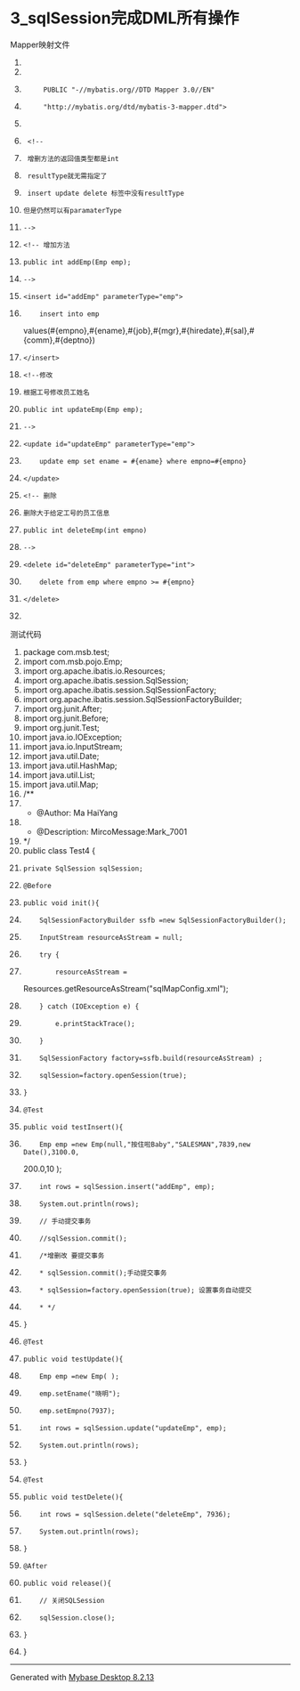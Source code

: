 ﻿
# 3_sqlSession完成DML所有操作

Mapper映射文件 




1.  <?xml version="1.0" encoding="UTF-8" ?>
2.  <!DOCTYPE mapper
3.          PUBLIC "-//mybatis.org//DTD Mapper 3.0//EN"
4.          "http://mybatis.org/dtd/mybatis-3-mapper.dtd">
5.  <mapper namespace="EmpMapper3">
6.      <!--
7.      增删方法的返回值类型都是int
8.      resultType就无需指定了
9.      insert update delete 标签中没有resultType
10.     但是仍然可以有paramaterType
11.     -->
12.     <!-- 增加方法
13.     public int addEmp(Emp emp);
14.     -->
15.     <insert id="addEmp" parameterType="emp">
16.         insert into emp
    values(#{empno},#{ename},#{job},#{mgr},#{hiredate},#{sal},#{comm},#{deptno})
17.     </insert>
18.     <!--修改
19.     根据工号修改员工姓名
20.     public int updateEmp(Emp emp);
21.     -->
22.     <update id="updateEmp" parameterType="emp">
23.         update emp set ename = #{ename} where empno=#{empno}
24.     </update>
25.     <!-- 删除
26.     删除大于给定工号的员工信息
27.     public int deleteEmp(int empno)
28.     -->
29.     <delete id="deleteEmp" parameterType="int">
30.         delete from emp where empno >= #{empno}
31.     </delete>
32. </mapper>

 

测试代码 







1.  package com.msb.test;
2.  import com.msb.pojo.Emp;
3.  import org.apache.ibatis.io.Resources;
4.  import org.apache.ibatis.session.SqlSession;
5.  import org.apache.ibatis.session.SqlSessionFactory;
6.  import org.apache.ibatis.session.SqlSessionFactoryBuilder;
7.  import org.junit.After;
8.  import org.junit.Before;
9.  import org.junit.Test;
10. import java.io.IOException;
11. import java.io.InputStream;
12. import java.util.Date;
13. import java.util.HashMap;
14. import java.util.List;
15. import java.util.Map;
16. /**
17.  * @Author: Ma HaiYang
18.  * @Description: MircoMessage:Mark_7001
19.  */
20. public class Test4 {
21.     private SqlSession sqlSession;
22.     @Before
23.     public void init(){
24.         SqlSessionFactoryBuilder ssfb =new SqlSessionFactoryBuilder();
25.         InputStream resourceAsStream = null;
26.         try {
27.             resourceAsStream =
    Resources.getResourceAsStream("sqlMapConfig.xml");
28.         } catch (IOException e) {
29.             e.printStackTrace();
30.         }
31.         SqlSessionFactory factory=ssfb.build(resourceAsStream) ;
32.         sqlSession=factory.openSession(true);
33.     }
34.     @Test
35.     public void testInsert(){
36.         Emp emp =new Emp(null,"按住啦Baby","SALESMAN",7839,new Date(),3100.0,
    200.0,10 );
37.         int rows = sqlSession.insert("addEmp", emp);
38.         System.out.println(rows);
39.         // 手动提交事务
40.         //sqlSession.commit();
41.         /*增删改 要提交事务
42.         * sqlSession.commit();手动提交事务
43.         * sqlSession=factory.openSession(true); 设置事务自动提交
44.         * */
45.     }
46.     @Test
47.     public void testUpdate(){
48.         Emp emp =new Emp( );
49.         emp.setEname("晓明");
50.         emp.setEmpno(7937);
51.         int rows = sqlSession.update("updateEmp", emp);
52.         System.out.println(rows);
53.     }
54.     @Test
55.     public void testDelete(){
56.         int rows = sqlSession.delete("deleteEmp", 7936);
57.         System.out.println(rows);
58.     }
59.     @After
60.     public void release(){
61.         // 关闭SQLSession
62.         sqlSession.close();
63.     }
64. }

 




















































































------------------------------------------------------------
Generated with [Mybase Desktop 8.2.13](http://www.wjjsoft.com/mybase.html?ref=markdown_export)
